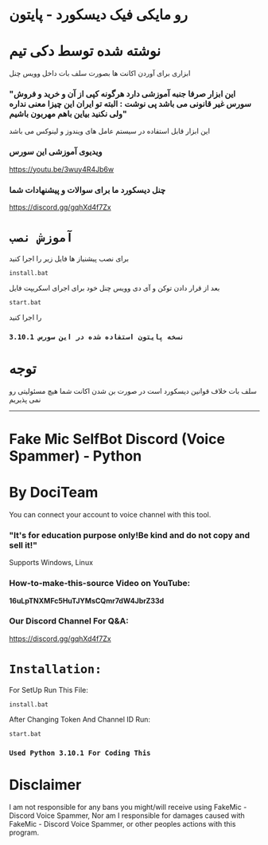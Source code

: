 # رو مایکی فیک دیسکورد - پایتون

# نوشته شده توسط دکی تیم

ابزاری برای آوردن اکانت ها بصورت سلف بات داخل وویس چنل

### "این ابزار صرفا جنبه آموزشی دارد هرگونه کپی از آن و خرید و فروش سورس غیر قانونی می باشد پی نوشت : البته تو ایران این چیزا معنی نداره ولی نکنید بیاین باهم مهربون باشیم"


این ابزار قابل استفاده در سیستم عامل های ویندوز و لینوکس می باشد

### ویدیوی آموزشی این سورس

https://youtu.be/3wuy4R4Jb6w

### چنل دیسکورد ما برای سوالات و پیشنهادات شما

https://discord.gg/gqhXd4f7Zx



# `آموزش نصب`

برای نصب پیشنیاز ها فایل زیر را اجرا کنید

`install.bat`

بعد از قرار دادن توکن و آی دی وویس چنل خود برای اجرای اسکریپت فایل

`start.bat`

را اجرا کنید


### `نسخه پایتون استفاده شده در این سورس 3.10.1`


# **توجه**

سلف بات خلاف قوانین دیسکورد است در صورت بن شدن اکانت شما هیچ مسئولیتی رو نمی پذیریم

---------------------------------------------------------------------------------------

# Fake Mic SelfBot Discord (Voice Spammer) - Python

# By DociTeam

You can connect your account to voice channel with this tool.

### "It's for education purpose only!Be kind and do not copy and sell it!"


Supports Windows, Linux

### How-to-make-this-source Video on YouTube:

**16uLpTNXMFc5HuTJYMsCQmr7dW4JbrZ33d**

### Our Discord Channel For Q&A:

https://discord.gg/gqhXd4f7Zx



# `Installation:`

For SetUp Run This File:

`install.bat`

After Changing Token And Channel ID Run:

`start.bat`


### `Used Python 3.10.1 For Coding This`


# **Disclaimer**

I am not responsible for any bans you might/will receive using FakeMic - Discord Voice Spammer, Nor am I responsible for damages caused with FakeMic - Discord Voice Spammer, or other peoples actions with this program.


